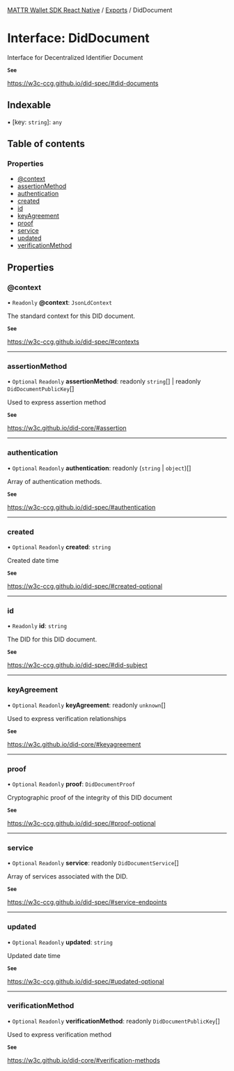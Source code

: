 [MATTR Wallet SDK React Native](../README.md) / [Exports](../modules.md) / DidDocument

# Interface: DidDocument

Interface for Decentralized Identifier Document

**`See`**

https://w3c-ccg.github.io/did-spec/#did-documents

## Indexable

▪ [key: `string`]: `any`

## Table of contents

### Properties

- [@context](DidDocument.md#@context)
- [assertionMethod](DidDocument.md#assertionmethod)
- [authentication](DidDocument.md#authentication)
- [created](DidDocument.md#created)
- [id](DidDocument.md#id)
- [keyAgreement](DidDocument.md#keyagreement)
- [proof](DidDocument.md#proof)
- [service](DidDocument.md#service)
- [updated](DidDocument.md#updated)
- [verificationMethod](DidDocument.md#verificationmethod)

## Properties

### @context

• `Readonly` **@context**: `JsonLdContext`

The standard context for this DID document.

**`See`**

https://w3c-ccg.github.io/did-spec/#contexts

___

### assertionMethod

• `Optional` `Readonly` **assertionMethod**: readonly `string`[] \| readonly `DidDocumentPublicKey`[]

Used to express assertion method

**`See`**

https://w3c.github.io/did-core/#assertion

___

### authentication

• `Optional` `Readonly` **authentication**: readonly (`string` \| `object`)[]

Array of authentication methods.

**`See`**

https://w3c-ccg.github.io/did-spec/#authentication

___

### created

• `Optional` `Readonly` **created**: `string`

Created date time

**`See`**

https://w3c-ccg.github.io/did-spec/#created-optional

___

### id

• `Readonly` **id**: `string`

The DID for this DID document.

**`See`**

https://w3c-ccg.github.io/did-spec/#did-subject

___

### keyAgreement

• `Optional` `Readonly` **keyAgreement**: readonly `unknown`[]

Used to express verification relationships

**`See`**

https://w3c.github.io/did-core/#keyagreement

___

### proof

• `Optional` `Readonly` **proof**: `DidDocumentProof`

Cryptographic proof of the integrity of this DID document

**`See`**

https://w3c-ccg.github.io/did-spec/#proof-optional

___

### service

• `Optional` `Readonly` **service**: readonly `DidDocumentService`[]

Array of services associated with the DID.

**`See`**

https://w3c-ccg.github.io/did-spec/#service-endpoints

___

### updated

• `Optional` `Readonly` **updated**: `string`

Updated date time

**`See`**

https://w3c-ccg.github.io/did-spec/#updated-optional

___

### verificationMethod

• `Optional` `Readonly` **verificationMethod**: readonly `DidDocumentPublicKey`[]

Used to express verification method

**`See`**

https://w3c.github.io/did-core/#verification-methods
